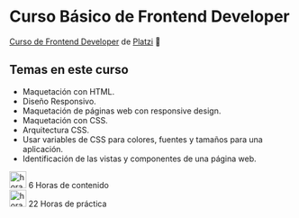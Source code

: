 # Curso Básico de Frontend Developer

[ Curso de Frontend Developer](https://platzi.com/cursos/frontend-developer/ ' Curso de Frontend Developer') de [Platzi](https://platzi.com/ 'Platzi') 💚

## Temas en este curso

- Maquetación con HTML.
- Diseño Responsivo.
- Maquetación de páginas web con responsive design.
- Maquetación con CSS.
- Arquitectura CSS.
- Usar variables de CSS para colores, fuentes y tamaños para una aplicación.
- Identificación de las vistas y componentes de una página web.


<img width="30px" alt="horas" src="https://cdn-icons-png.flaticon.com/512/7570/7570864.png"> 6 Horas de contenido <br>
<img width="30px" alt="horas" src="https://cdn-icons-png.flaticon.com/512/563/563777.png"> 22 Horas de práctica
